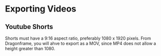 # Exporting Videos

## Youtube Shorts

Shorts must have a 9:16 aspect ratio, preferably 1080 x 1920 pixels. From Dragonframe, you will ahve to export as a MOV, since MP4 does not allow a height greater than 1080.
